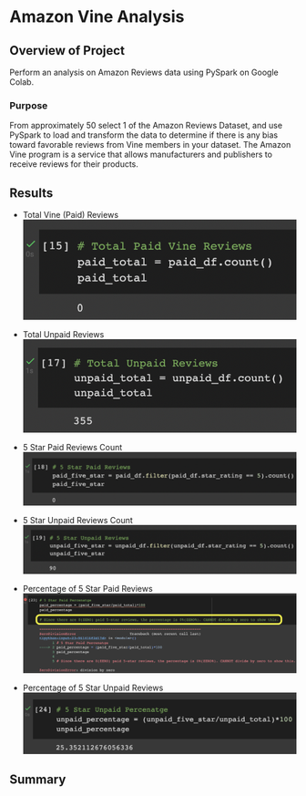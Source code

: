 # Amazon Vine Analysis

## Overview of Project

Perform an analysis on Amazon Reviews data using PySpark on Google Colab.

### Purpose

From approximately 50 select 1 of the Amazon Reviews Dataset, and use PySpark to load and transform the data to determine if there is any bias toward favorable reviews from Vine members in your dataset. The Amazon Vine program is a service that allows manufacturers and publishers to receive reviews for their products.

## Results

* Total Vine (Paid) Reviews
![Paid Reviews](https://github.com/psidhu42/amazon-vine-analysis/blob/main/resources/total-paid.png)

* Total Unpaid Reviews
![Unpaid Reviews](https://github.com/psidhu42/amazon-vine-analysis/blob/main/resources/total-unpaid.png)

* 5 Star Paid Reviews Count
![5 Star Paid Reviews](https://github.com/psidhu42/amazon-vine-analysis/blob/main/resources/five-star-paid-reviews.png)

* 5 Star Unpaid Reviews Count
![5 Star Unpaid Reviews](https://github.com/psidhu42/amazon-vine-analysis/blob/main/resources/five-star-unpaid-reviews.png)

* Percentage of 5 Star Paid Reviews
![Paid Reviews](https://github.com/psidhu42/amazon-vine-analysis/blob/main/resources/five-star-paid-percentage.png)

* Percentage of 5 Star Unpaid Reviews
![Paid Reviews](https://github.com/psidhu42/amazon-vine-analysis/blob/main/resources/five-star-unpaid-percentage.png)

## Summary

